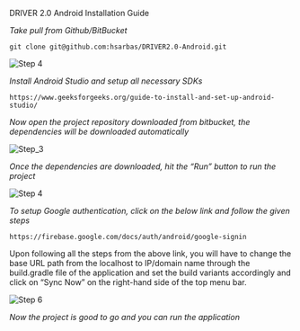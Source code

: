DRIVER 2.0 Android Installation Guide

*Take pull from Github/BitBucket*

    git clone git@github.com:hsarbas/DRIVER2.0-Android.git

![Step 4](images/Android_Step1.png)

*Install Android Studio and setup all necessary SDKs*

    https://www.geeksforgeeks.org/guide-to-install-and-set-up-android-studio/

*Now open the project repository downloaded from bitbucket, the dependencies will be downloaded automatically*

![Step_3](images/Android_Step3.png)

*Once the dependencies are downloaded, hit the “Run” button to run the project*

![Step 4](images/Android_Step4.png)

*To setup Google authentication, click on the below link and follow the given steps*

    https://firebase.google.com/docs/auth/android/google-signin

Upon following all the steps from the above link, you will have to change the base URL
path from the localhost to IP/domain name through the build.gradle file of the application
and set the build variants accordingly and click on “Sync Now” on the right-hand side of
the top menu bar.

![Step 6](images/Android_Step6.png)

*Now the project is good to go and you can run the application*
